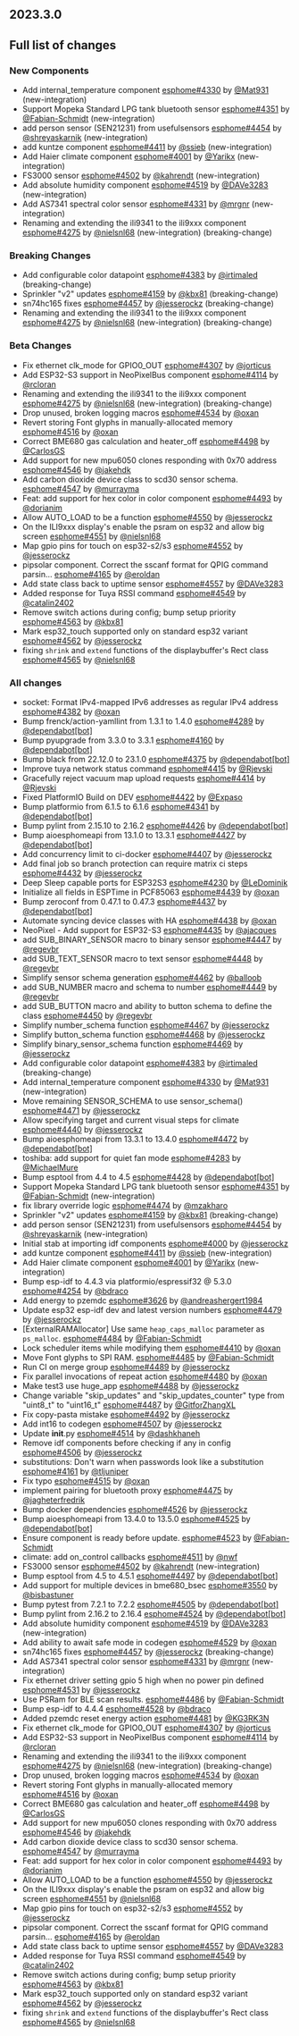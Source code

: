 ## 2023.3.0

## Full list of changes

### New Components

- Add internal_temperature component [esphome#4330](https://github.com/esphome/esphome/pull/4330) by [@Mat931](https://github.com/Mat931) (new-integration)
- Support Mopeka Standard LPG tank bluetooth sensor [esphome#4351](https://github.com/esphome/esphome/pull/4351) by [@Fabian-Schmidt](https://github.com/Fabian-Schmidt) (new-integration)
- add person sensor (SEN21231) from usefulsensors [esphome#4454](https://github.com/esphome/esphome/pull/4454) by [@shreyaskarnik](https://github.com/shreyaskarnik) (new-integration)
- add kuntze component [esphome#4411](https://github.com/esphome/esphome/pull/4411) by [@ssieb](https://github.com/ssieb) (new-integration)
- Add Haier climate component [esphome#4001](https://github.com/esphome/esphome/pull/4001) by [@Yarikx](https://github.com/Yarikx) (new-integration)
- FS3000 sensor [esphome#4502](https://github.com/esphome/esphome/pull/4502) by [@kahrendt](https://github.com/kahrendt) (new-integration)
- Add absolute humidity component [esphome#4519](https://github.com/esphome/esphome/pull/4519) by [@DAVe3283](https://github.com/DAVe3283) (new-integration)
- Add AS7341 spectral color sensor [esphome#4331](https://github.com/esphome/esphome/pull/4331) by [@mrgnr](https://github.com/mrgnr) (new-integration)
- Renaming and extending the ili9341 to the ili9xxx component [esphome#4275](https://github.com/esphome/esphome/pull/4275) by [@nielsnl68](https://github.com/nielsnl68) (new-integration) (breaking-change)

### Breaking Changes

- Add configurable color datapoint [esphome#4383](https://github.com/esphome/esphome/pull/4383) by [@irtimaled](https://github.com/irtimaled) (breaking-change)
- Sprinkler "v2" updates [esphome#4159](https://github.com/esphome/esphome/pull/4159) by [@kbx81](https://github.com/kbx81) (breaking-change)
- sn74hc165 fixes [esphome#4457](https://github.com/esphome/esphome/pull/4457) by [@jesserockz](https://github.com/jesserockz) (breaking-change)
- Renaming and extending the ili9341 to the ili9xxx component [esphome#4275](https://github.com/esphome/esphome/pull/4275) by [@nielsnl68](https://github.com/nielsnl68) (new-integration) (breaking-change)

### Beta Changes

- Fix ethernet clk_mode for GPIO0_OUT [esphome#4307](https://github.com/esphome/esphome/pull/4307) by [@jorticus](https://github.com/jorticus)
- Add ESP32-S3 support in NeoPixelBus component [esphome#4114](https://github.com/esphome/esphome/pull/4114) by [@rcloran](https://github.com/rcloran)
- Renaming and extending the ili9341 to the ili9xxx component [esphome#4275](https://github.com/esphome/esphome/pull/4275) by [@nielsnl68](https://github.com/nielsnl68) (new-integration) (breaking-change)
- Drop unused, broken logging macros [esphome#4534](https://github.com/esphome/esphome/pull/4534) by [@oxan](https://github.com/oxan)
- Revert storing Font glyphs in manually-allocated memory [esphome#4516](https://github.com/esphome/esphome/pull/4516) by [@oxan](https://github.com/oxan)
- Correct BME680 gas calculation and heater_off [esphome#4498](https://github.com/esphome/esphome/pull/4498) by [@CarlosGS](https://github.com/CarlosGS)
- Add support for new mpu6050 clones responding with 0x70 address [esphome#4546](https://github.com/esphome/esphome/pull/4546) by [@jakehdk](https://github.com/jakehdk)
- Add carbon dioxide device class to scd30 sensor schema. [esphome#4547](https://github.com/esphome/esphome/pull/4547) by [@murrayma](https://github.com/murrayma)
- Feat: add support for hex color in color component [esphome#4493](https://github.com/esphome/esphome/pull/4493) by [@dorianim](https://github.com/dorianim)
- Allow AUTO_LOAD to be a function [esphome#4550](https://github.com/esphome/esphome/pull/4550) by [@jesserockz](https://github.com/jesserockz)
- On the ILI9xxx display's enable the psram on esp32 and allow big screen [esphome#4551](https://github.com/esphome/esphome/pull/4551) by [@nielsnl68](https://github.com/nielsnl68)
- Map gpio pins for touch on esp32-s2/s3 [esphome#4552](https://github.com/esphome/esphome/pull/4552) by [@jesserockz](https://github.com/jesserockz)
- pipsolar component. Correct the sscanf format for QPIG command parsin… [esphome#4165](https://github.com/esphome/esphome/pull/4165) by [@eroldan](https://github.com/eroldan)
- Add state class back to uptime sensor [esphome#4557](https://github.com/esphome/esphome/pull/4557) by [@DAVe3283](https://github.com/DAVe3283)
- Added response for Tuya RSSI command [esphome#4549](https://github.com/esphome/esphome/pull/4549) by [@catalin2402](https://github.com/catalin2402)
- Remove switch actions during config; bump setup priority [esphome#4563](https://github.com/esphome/esphome/pull/4563) by [@kbx81](https://github.com/kbx81)
- Mark esp32_touch supported only on standard esp32 variant [esphome#4562](https://github.com/esphome/esphome/pull/4562) by [@jesserockz](https://github.com/jesserockz)
- fixing  `shrink` and `extend` functions of the displaybuffer's Rect class  [esphome#4565](https://github.com/esphome/esphome/pull/4565) by [@nielsnl68](https://github.com/nielsnl68)

### All changes

- socket: Format IPv4-mapped IPv6 addresses as regular IPv4 address [esphome#4382](https://github.com/esphome/esphome/pull/4382) by [@oxan](https://github.com/oxan)
- Bump frenck/action-yamllint from 1.3.1 to 1.4.0 [esphome#4289](https://github.com/esphome/esphome/pull/4289) by [@dependabot[bot]](https://github.com/apps/dependabot)
- Bump pyupgrade from 3.3.0 to 3.3.1 [esphome#4160](https://github.com/esphome/esphome/pull/4160) by [@dependabot[bot]](https://github.com/apps/dependabot)
- Bump black from 22.12.0 to 23.1.0 [esphome#4375](https://github.com/esphome/esphome/pull/4375) by [@dependabot[bot]](https://github.com/apps/dependabot)
- Improve tuya network status command [esphome#4415](https://github.com/esphome/esphome/pull/4415) by [@Rjevski](https://github.com/Rjevski)
- Gracefully reject vacuum map upload requests [esphome#4414](https://github.com/esphome/esphome/pull/4414) by [@Rjevski](https://github.com/Rjevski)
- Fixed PlatformIO Build on DEV [esphome#4422](https://github.com/esphome/esphome/pull/4422) by [@Expaso](https://github.com/Expaso)
- Bump platformio from 6.1.5 to 6.1.6 [esphome#4341](https://github.com/esphome/esphome/pull/4341) by [@dependabot[bot]](https://github.com/apps/dependabot)
- Bump pylint from 2.15.10 to 2.16.2 [esphome#4426](https://github.com/esphome/esphome/pull/4426) by [@dependabot[bot]](https://github.com/apps/dependabot)
- Bump aioesphomeapi from 13.1.0 to 13.3.1 [esphome#4427](https://github.com/esphome/esphome/pull/4427) by [@dependabot[bot]](https://github.com/apps/dependabot)
- Add concurrency limit to ci-docker [esphome#4407](https://github.com/esphome/esphome/pull/4407) by [@jesserockz](https://github.com/jesserockz)
- Add final job so branch protection can require matrix ci steps [esphome#4432](https://github.com/esphome/esphome/pull/4432) by [@jesserockz](https://github.com/jesserockz)
- Deep Sleep capable ports for ESP32S3 [esphome#4230](https://github.com/esphome/esphome/pull/4230) by [@LeDominik](https://github.com/LeDominik)
- Initialize all fields in ESPTime in PCF85063 [esphome#4439](https://github.com/esphome/esphome/pull/4439) by [@oxan](https://github.com/oxan)
- Bump zeroconf from 0.47.1 to 0.47.3 [esphome#4437](https://github.com/esphome/esphome/pull/4437) by [@dependabot[bot]](https://github.com/apps/dependabot)
- Automate syncing device classes with HA [esphome#4438](https://github.com/esphome/esphome/pull/4438) by [@oxan](https://github.com/oxan)
- NeoPixel - Add support for ESP32-S3 [esphome#4435](https://github.com/esphome/esphome/pull/4435) by [@ajacques](https://github.com/ajacques)
- add SUB_BINARY_SENSOR macro to binary sensor [esphome#4447](https://github.com/esphome/esphome/pull/4447) by [@regevbr](https://github.com/regevbr)
- add SUB_TEXT_SENSOR macro to text sensor [esphome#4448](https://github.com/esphome/esphome/pull/4448) by [@regevbr](https://github.com/regevbr)
- Simplify sensor schema generation [esphome#4462](https://github.com/esphome/esphome/pull/4462) by [@balloob](https://github.com/balloob)
- add SUB_NUMBER macro and schema to number [esphome#4449](https://github.com/esphome/esphome/pull/4449) by [@regevbr](https://github.com/regevbr)
- add SUB_BUTTON macro and ability to button schema to define the class [esphome#4450](https://github.com/esphome/esphome/pull/4450) by [@regevbr](https://github.com/regevbr)
- Simplify number_schema function [esphome#4467](https://github.com/esphome/esphome/pull/4467) by [@jesserockz](https://github.com/jesserockz)
- Simplify button_schema function [esphome#4468](https://github.com/esphome/esphome/pull/4468) by [@jesserockz](https://github.com/jesserockz)
- Simplify binary_sensor_schema function [esphome#4469](https://github.com/esphome/esphome/pull/4469) by [@jesserockz](https://github.com/jesserockz)
- Add configurable color datapoint [esphome#4383](https://github.com/esphome/esphome/pull/4383) by [@irtimaled](https://github.com/irtimaled) (breaking-change)
- Add internal_temperature component [esphome#4330](https://github.com/esphome/esphome/pull/4330) by [@Mat931](https://github.com/Mat931) (new-integration)
- Move remaining SENSOR_SCHEMA to use sensor_schema() [esphome#4471](https://github.com/esphome/esphome/pull/4471) by [@jesserockz](https://github.com/jesserockz)
- Allow specifying target and current visual steps for climate [esphome#4440](https://github.com/esphome/esphome/pull/4440) by [@jesserockz](https://github.com/jesserockz)
- Bump aioesphomeapi from 13.3.1 to 13.4.0 [esphome#4472](https://github.com/esphome/esphome/pull/4472) by [@dependabot[bot]](https://github.com/apps/dependabot)
- toshiba: add support for quiet fan mode [esphome#4283](https://github.com/esphome/esphome/pull/4283) by [@MichaelMure](https://github.com/MichaelMure)
- Bump esptool from 4.4 to 4.5 [esphome#4428](https://github.com/esphome/esphome/pull/4428) by [@dependabot[bot]](https://github.com/apps/dependabot)
- Support Mopeka Standard LPG tank bluetooth sensor [esphome#4351](https://github.com/esphome/esphome/pull/4351) by [@Fabian-Schmidt](https://github.com/Fabian-Schmidt) (new-integration)
- fix library override logic [esphome#4474](https://github.com/esphome/esphome/pull/4474) by [@mzakharo](https://github.com/mzakharo)
- Sprinkler "v2" updates [esphome#4159](https://github.com/esphome/esphome/pull/4159) by [@kbx81](https://github.com/kbx81) (breaking-change)
- add person sensor (SEN21231) from usefulsensors [esphome#4454](https://github.com/esphome/esphome/pull/4454) by [@shreyaskarnik](https://github.com/shreyaskarnik) (new-integration)
- Initial stab at importing idf components [esphome#4000](https://github.com/esphome/esphome/pull/4000) by [@jesserockz](https://github.com/jesserockz)
- add kuntze component [esphome#4411](https://github.com/esphome/esphome/pull/4411) by [@ssieb](https://github.com/ssieb) (new-integration)
- Add Haier climate component [esphome#4001](https://github.com/esphome/esphome/pull/4001) by [@Yarikx](https://github.com/Yarikx) (new-integration)
- Bump esp-idf to 4.4.3 via platformio/espressif32 @ 5.3.0 [esphome#4254](https://github.com/esphome/esphome/pull/4254) by [@bdraco](https://github.com/bdraco)
- Add energy to pzemdc [esphome#3626](https://github.com/esphome/esphome/pull/3626) by [@andreashergert1984](https://github.com/andreashergert1984)
- Update esp32 esp-idf dev and latest version numbers [esphome#4479](https://github.com/esphome/esphome/pull/4479) by [@jesserockz](https://github.com/jesserockz)
- [ExternalRAMAllocator] Use same `heap_caps_malloc` parameter as `ps_malloc`. [esphome#4484](https://github.com/esphome/esphome/pull/4484) by [@Fabian-Schmidt](https://github.com/Fabian-Schmidt)
- Lock scheduler items while modifying them  [esphome#4410](https://github.com/esphome/esphome/pull/4410) by [@oxan](https://github.com/oxan)
- Move Font glyphs to SPI RAM. [esphome#4485](https://github.com/esphome/esphome/pull/4485) by [@Fabian-Schmidt](https://github.com/Fabian-Schmidt)
- Run CI on merge group [esphome#4489](https://github.com/esphome/esphome/pull/4489) by [@jesserockz](https://github.com/jesserockz)
- Fix parallel invocations of repeat action [esphome#4480](https://github.com/esphome/esphome/pull/4480) by [@oxan](https://github.com/oxan)
- Make test3 use huge_app [esphome#4488](https://github.com/esphome/esphome/pull/4488) by [@jesserockz](https://github.com/jesserockz)
- Change variable "skip_updates" and "skip_updates_counter" type from "uint8_t" to "uint16_t" [esphome#4487](https://github.com/esphome/esphome/pull/4487) by [@GitforZhangXL](https://github.com/GitforZhangXL)
- Fix copy-pasta mistake [esphome#4492](https://github.com/esphome/esphome/pull/4492) by [@jesserockz](https://github.com/jesserockz)
- Add int16 to codegen [esphome#4507](https://github.com/esphome/esphome/pull/4507) by [@jesserockz](https://github.com/jesserockz)
- Update __init__.py [esphome#4514](https://github.com/esphome/esphome/pull/4514) by [@dashkhaneh](https://github.com/dashkhaneh)
- Remove idf components before checking if any in config [esphome#4506](https://github.com/esphome/esphome/pull/4506) by [@jesserockz](https://github.com/jesserockz)
- substitutions: Don't warn when passwords look like a substitution [esphome#4161](https://github.com/esphome/esphome/pull/4161) by [@tljuniper](https://github.com/tljuniper)
- Fix typo [esphome#4515](https://github.com/esphome/esphome/pull/4515) by [@oxan](https://github.com/oxan)
- implement pairing for bluetooth proxy [esphome#4475](https://github.com/esphome/esphome/pull/4475) by [@jagheterfredrik](https://github.com/jagheterfredrik)
- Bump docker dependencies [esphome#4526](https://github.com/esphome/esphome/pull/4526) by [@jesserockz](https://github.com/jesserockz)
- Bump aioesphomeapi from 13.4.0 to 13.5.0 [esphome#4525](https://github.com/esphome/esphome/pull/4525) by [@dependabot[bot]](https://github.com/apps/dependabot)
- Ensure component is ready before update. [esphome#4523](https://github.com/esphome/esphome/pull/4523) by [@Fabian-Schmidt](https://github.com/Fabian-Schmidt)
- climate: add on_control callbacks [esphome#4511](https://github.com/esphome/esphome/pull/4511) by [@nwf](https://github.com/nwf)
- FS3000 sensor [esphome#4502](https://github.com/esphome/esphome/pull/4502) by [@kahrendt](https://github.com/kahrendt) (new-integration)
- Bump esptool from 4.5 to 4.5.1 [esphome#4497](https://github.com/esphome/esphome/pull/4497) by [@dependabot[bot]](https://github.com/apps/dependabot)
- Add support for multiple devices in bme680_bsec [esphome#3550](https://github.com/esphome/esphome/pull/3550) by [@bisbastuner](https://github.com/bisbastuner)
- Bump pytest from 7.2.1 to 7.2.2 [esphome#4505](https://github.com/esphome/esphome/pull/4505) by [@dependabot[bot]](https://github.com/apps/dependabot)
- Bump pylint from 2.16.2 to 2.16.4 [esphome#4524](https://github.com/esphome/esphome/pull/4524) by [@dependabot[bot]](https://github.com/apps/dependabot)
- Add absolute humidity component [esphome#4519](https://github.com/esphome/esphome/pull/4519) by [@DAVe3283](https://github.com/DAVe3283) (new-integration)
- Add ability to await safe mode in codegen [esphome#4529](https://github.com/esphome/esphome/pull/4529) by [@oxan](https://github.com/oxan)
- sn74hc165 fixes [esphome#4457](https://github.com/esphome/esphome/pull/4457) by [@jesserockz](https://github.com/jesserockz) (breaking-change)
- Add AS7341 spectral color sensor [esphome#4331](https://github.com/esphome/esphome/pull/4331) by [@mrgnr](https://github.com/mrgnr) (new-integration)
- Fix ethernet driver setting gpio 5 high when no power pin defined [esphome#4531](https://github.com/esphome/esphome/pull/4531) by [@jesserockz](https://github.com/jesserockz)
- Use PSRam for BLE scan results. [esphome#4486](https://github.com/esphome/esphome/pull/4486) by [@Fabian-Schmidt](https://github.com/Fabian-Schmidt)
- Bump esp-idf to 4.4.4 [esphome#4528](https://github.com/esphome/esphome/pull/4528) by [@bdraco](https://github.com/bdraco)
- Added pzemdc reset energy action [esphome#4481](https://github.com/esphome/esphome/pull/4481) by [@KG3RK3N](https://github.com/KG3RK3N)
- Fix ethernet clk_mode for GPIO0_OUT [esphome#4307](https://github.com/esphome/esphome/pull/4307) by [@jorticus](https://github.com/jorticus)
- Add ESP32-S3 support in NeoPixelBus component [esphome#4114](https://github.com/esphome/esphome/pull/4114) by [@rcloran](https://github.com/rcloran)
- Renaming and extending the ili9341 to the ili9xxx component [esphome#4275](https://github.com/esphome/esphome/pull/4275) by [@nielsnl68](https://github.com/nielsnl68) (new-integration) (breaking-change)
- Drop unused, broken logging macros [esphome#4534](https://github.com/esphome/esphome/pull/4534) by [@oxan](https://github.com/oxan)
- Revert storing Font glyphs in manually-allocated memory [esphome#4516](https://github.com/esphome/esphome/pull/4516) by [@oxan](https://github.com/oxan)
- Correct BME680 gas calculation and heater_off [esphome#4498](https://github.com/esphome/esphome/pull/4498) by [@CarlosGS](https://github.com/CarlosGS)
- Add support for new mpu6050 clones responding with 0x70 address [esphome#4546](https://github.com/esphome/esphome/pull/4546) by [@jakehdk](https://github.com/jakehdk)
- Add carbon dioxide device class to scd30 sensor schema. [esphome#4547](https://github.com/esphome/esphome/pull/4547) by [@murrayma](https://github.com/murrayma)
- Feat: add support for hex color in color component [esphome#4493](https://github.com/esphome/esphome/pull/4493) by [@dorianim](https://github.com/dorianim)
- Allow AUTO_LOAD to be a function [esphome#4550](https://github.com/esphome/esphome/pull/4550) by [@jesserockz](https://github.com/jesserockz)
- On the ILI9xxx display's enable the psram on esp32 and allow big screen [esphome#4551](https://github.com/esphome/esphome/pull/4551) by [@nielsnl68](https://github.com/nielsnl68)
- Map gpio pins for touch on esp32-s2/s3 [esphome#4552](https://github.com/esphome/esphome/pull/4552) by [@jesserockz](https://github.com/jesserockz)
- pipsolar component. Correct the sscanf format for QPIG command parsin… [esphome#4165](https://github.com/esphome/esphome/pull/4165) by [@eroldan](https://github.com/eroldan)
- Add state class back to uptime sensor [esphome#4557](https://github.com/esphome/esphome/pull/4557) by [@DAVe3283](https://github.com/DAVe3283)
- Added response for Tuya RSSI command [esphome#4549](https://github.com/esphome/esphome/pull/4549) by [@catalin2402](https://github.com/catalin2402)
- Remove switch actions during config; bump setup priority [esphome#4563](https://github.com/esphome/esphome/pull/4563) by [@kbx81](https://github.com/kbx81)
- Mark esp32_touch supported only on standard esp32 variant [esphome#4562](https://github.com/esphome/esphome/pull/4562) by [@jesserockz](https://github.com/jesserockz)
- fixing  `shrink` and `extend` functions of the displaybuffer's Rect class  [esphome#4565](https://github.com/esphome/esphome/pull/4565) by [@nielsnl68](https://github.com/nielsnl68)

